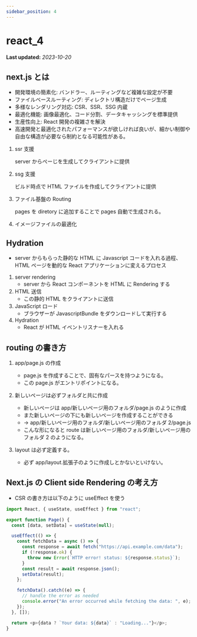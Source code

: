 ```yaml
---
sidebar_position: 4
---
```


# react_4

**Last updated:** _2023-10-20_

## next.js とは

- 開発環境の簡素化: バンドラー、ルーティングなど複雑な設定が不要
- ファイルベースルーティング: ディレクトリ構造だけでページ生成
- 多様なレンダリング対応: CSR、SSR、SSG 内蔵
- 最適化機能: 画像最適化、コード分割、データキャッシングを標準提供
- 生産性向上: React 開発の複雑さを解決
- 高速開発と最適化されたパフォーマンスが欲しければ良いが、細かい制御や自由な構造が必要なら制約となる可能性がある。

1. ssr 支援

   server からぺーじを生成してクライアントに提供

2. ssg 支援

   ビルド時点で HTML ファイルを作成してクライアントに提供

3. ファイル基盤の Routing

   pages を diretory に追加することで pages 自動で生成される。

4. イメージファイルの最適化

## Hydration

- server からもらった静的な HTML に Javascript コードを入れる過程、HTML ページを動的な React アプリケーションに変えるプロセス

1. server rendering
   - server から React コンポーネントを HTML に Rendering する
2. HTML 送信
   - この静的 HTML をクライアントに送信
3. JavaScript ロード
   - ブラウザーが JavascriptBundle をダウンロードして実行する
4. Hydration
   - React が HTML イベントリスナーを入れる

## routing の書き方

1. app/page.js の作成

   - page.js を作成することで、固有なパースを持つようになる。
   - この page.js がエントリポイントになる。

2. 新しいページは必ずフォルダと共に作成

   - 新しいページは app/新しいページ用のフォルダ/page.js のように作成
   - また新しいページの下にも新しいページを作成することができる
   - -> app/新しいページ用のフォルダ/新しいページ用のフォルダ 2/page.js
   - こんな形になると route は新しいページ用のフォルダ/新しいページ用のフォルダ 2 のようになる。

3. layout は必ず定義する。

   - 必ず app/layout.拡張子のように作成しとかないといけない。

## Next.js の Client side Rendering の考え方

- CSR の書き方は以下のように useEffect を使う

```javascript
import React, { useState, useEffect } from "react";

export function Page() {
  const [data, setData] = useState(null);

  useEffect(() => {
    const fetchData = async () => {
      const response = await fetch("https://api.example.com/data");
      if (!response.ok) {
        throw new Error(`HTTP error! status: ${response.status}`);
      }
      const result = await response.json();
      setData(result);
    };

    fetchData().catch((e) => {
      // handle the error as needed
      console.error("An error occurred while fetching the data: ", e);
    });
  }, []);

  return <p>{data ? `Your data: ${data}` : "Loading..."}</p>;
}
```
